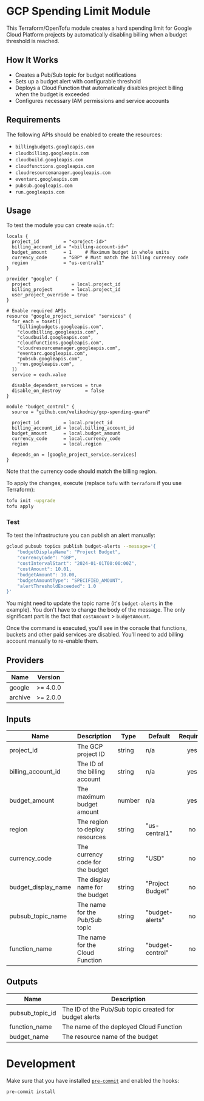 # GCP Spending Limit Module

This Terraform/OpenTofu module creates a hard spending limit for Google Cloud Platform projects by automatically disabling billing when a budget threshold is reached.

## How It Works

- Creates a Pub/Sub topic for budget notifications
- Sets up a budget alert with configurable threshold
- Deploys a Cloud Function that automatically disables project billing when the budget is exceeded
- Configures necessary IAM permissions and service accounts

## Requirements

The following APIs should be enabled to create the resources:

- `billingbudgets.googleapis.com`
- `cloudbilling.googleapis.com`
- `cloudbuild.googleapis.com`
- `cloudfunctions.googleapis.com`
- `cloudresourcemanager.googleapis.com`
- `eventarc.googleapis.com`
- `pubsub.googleapis.com`
- `run.googleapis.com`

## Usage

To test the module you can create `main.tf`:

```hcl
locals {
  project_id         = "<project-id>"
  billing_account_id = "<billing-account-id>"
  budget_amount      = 1     # Maximum budget in whole units
  currency_code      = "GBP" # Must match the billing currency code
  region             = "us-central1"
}

provider "google" {
  project               = local.project_id
  billing_project       = local.project_id
  user_project_override = true
}

# Enable required APIs
resource "google_project_service" "services" {
  for_each = toset([
    "billingbudgets.googleapis.com",
    "cloudbilling.googleapis.com",
    "cloudbuild.googleapis.com",
    "cloudfunctions.googleapis.com",
    "cloudresourcemanager.googleapis.com",
    "eventarc.googleapis.com",
    "pubsub.googleapis.com",
    "run.googleapis.com",
  ])
  service = each.value

  disable_dependent_services = true
  disable_on_destroy         = false
}

module "budget_control" {
  source = "github.com/velikodniy/gcp-spending-guard"

  project_id         = local.project_id
  billing_account_id = local.billing_account_id
  budget_amount      = local.budget_amount
  currency_code      = local.currency_code
  region             = local.region

  depends_on = [google_project_service.services]
}
```

Note that the currency code should match the billing region.

To apply the changes, execute (replace `tofu` with `terraform` if you use Terraform):

```sh
tofu init -upgrade
tofu apply
```

### Test

To test the infrastructure you can publish an alert manually:

```sh
gcloud pubsub topics publish budget-alerts --message='{
    "budgetDisplayName": "Project Budget",
    "currencyCode": "GBP",
    "costIntervalStart": "2024-01-01T00:00:00Z",
    "costAmount": 10.01,
    "budgetAmount": 10.00,
    "budgetAmountType": "SPECIFIED_AMOUNT",
    "alertThresholdExceeded": 1.0
}'
```

You might need to update the topic name (it's `budget-alerts` in the example).
You don't have to change the body of the message.
The only significant part is the fact that `costAmount` > `budgetAmount`.

Once the command is executed, you'll see in the console that functions, buckets and other paid services are disabled.
You'll need to add billing account manually to re-enable them.

## Providers

| Name    | Version  |
| ------- | -------- |
| google  | >= 4.0.0 |
| archive | >= 2.0.0 |

## Inputs

| Name                | Description                      | Type   | Default          | Required |
| ------------------- | -------------------------------- | ------ | ---------------- | :------: |
| project_id          | The GCP project ID               | string | n/a              |   yes    |
| billing_account_id  | The ID of the billing account    | string | n/a              |   yes    |
| budget_amount       | The maximum budget amount        | number | n/a              |   yes    |
| region              | The region to deploy resources   | string | "us-central1"    |    no    |
| currency_code       | The currency code for the budget | string | "USD"            |    no    |
| budget_display_name | The display name for the budget  | string | "Project Budget" |    no    |
| pubsub_topic_name   | The name for the Pub/Sub topic   | string | "budget-alerts"  |    no    |
| function_name       | The name for the Cloud Function  | string | "budget-control" |    no    |

## Outputs

| Name            | Description                                           |
| --------------- | ----------------------------------------------------- |
| pubsub_topic_id | The ID of the Pub/Sub topic created for budget alerts |
| function_name   | The name of the deployed Cloud Function               |
| budget_name     | The resource name of the budget                       |

# Development

Make sure that you have installed [`pre-commit`](https://pre-commit.com) and enabled the hooks:

```sh
pre-commit install
```

